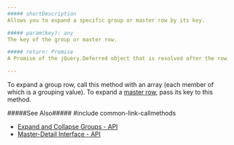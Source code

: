 ```yaml
---
##### shortDescription
Allows you to expand a specific group or master row by its key.

##### param(key): any
The key of the group or master row.

##### return: Promise
A Promise of the jQuery.Deferred object that is resolved after the row is expanded.

---
```

To expand a group row, call this method with an array (each member of which is a grouping value). To expand a [master row](/api-reference/10%20UI%20Widgets/dxDataGrid/1%20Configuration/masterDetail '/Documentation/ApiReference/UI_Widgets/dxDataGrid/Configuration/masterDetail/'), pass its key to this method.

#####See Also#####
#include common-link-callmethods
- [Expand and Collapse Groups - API](/concepts/05%20Widgets/DataGrid/45%20Grouping/20%20API/20%20Expand%20and%20Collapse%20Groups.md '/Documentation/Guide/Widgets/DataGrid/Grouping/#API/Expand_and_Collapse_Groups')
- [Master-Detail Interface - API](/concepts/05%20Widgets/DataGrid/60%20Master-Detail%20Interface/20%20API.md '/Documentation/Guide/Widgets/DataGrid/Master-Detail_Interface/#API')